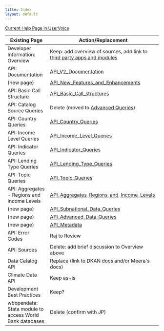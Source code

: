 ```yaml
---
title: Index
layout: default
---
```


[Current Help Page in UserVoice](https://datahelpdesk.worldbank.org/knowledgebase/topics/125589-developer-information)


Existing Page              | Action/Replacement
------                     | ------------
Developer Information: Overview       | Keep: add overview of sources, add link to [third party apps and modules][1]
API: Documentation                    | [API_V2_Documentation](API_V2_Documentation.html)
(new page)                            | [API_New_Features_and_Enhancements](API_New_Features_and_Enhancements.html)
API: Basic Call Structure             | [API_Basic_Call_structures](API_Basic_Call_structures.html)
API: Catalog Source Queries           | Delete (moved to [Advanced Queries](API_Advanced_Data_Queries.html))
API: Country Queries                  | [API_Country_Queries](API_Country_Queries.html)
API: Income Level Queries             | [API_Income_Level_Queries](API_Income_Level_Queries.html)
API: Indicator Queries                | [API_Indicator_Queries](API_Indicator_Queries.html)
API: Lending Type Queries             | [API_Lending_Type_Queries](API_Lending_Type_Queries.html)
API: Topic Queries                    | [API_Topic_Queries](API_Topic_Queries.html)
API: Aggregates - Regions and Income Levels | [API_Aggregates_Regions_and_Income_Levels](API_Aggregates_Regions_and_Income_Levels.html)
(new page)                            | [API_Subnational_Data_Queries](API_Subnational_Data_Queries.html)
(new page)                            | [API_Advanced_Data_Queries](API_Advanced_Data_Queries.html)
(new page)                            | [API_Metadata](API_Metadata.html)
API: Error Codes                      | Raj to Review
API: Sources                          | Delete: add brief discussion to Overview above
Data Catalog API                      | Replace (link to DKAN docs and/or Meera's docs)
Climate Data API                      | Keep as-is
Development Best Practices            | Keep?
wbopendata: Stata module to access World Bank databases | Delete (confirm with JP)


[1]: https://data.worldbank.org/products/third-party-apps
